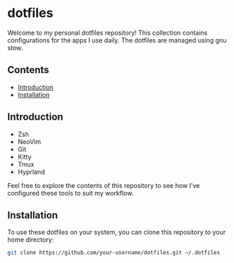 # dotfiles

Welcome to my personal dotfiles repository! This collection contains configurations for the apps I use daily. The dotfiles are managed using gnu stow.

## Contents

- [Introduction](#introduction)
- [Installation](#installation)

## Introduction

- Zsh
- NeoVim
- Git
- Kitty
- Tmux
- Hyprland

Feel free to explore the contents of this repository to see how I've configured these tools to suit my workflow.

## Installation

To use these dotfiles on your system, you can clone this repository to your home directory:

```sh
git clone https://github.com/your-username/dotfiles.git ~/.dotfiles
```

